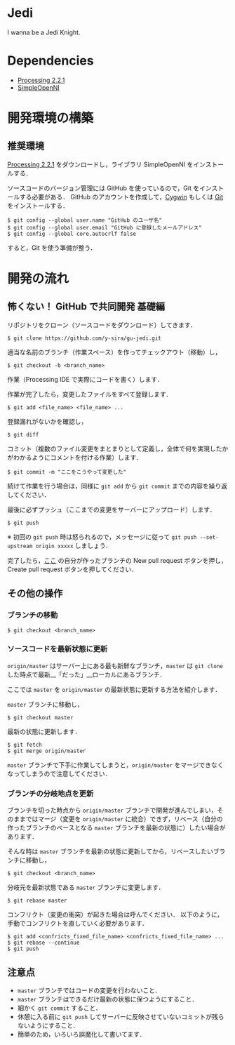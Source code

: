 # Jedi
I wanna be a Jedi Knight.


# Dependencies

- [Processing 2.2.1](https://processing.org/download/?processing)
- [SimpleOpenNI](https://code.google.com/p/simple-openni/)


# 開発環境の構築
## 推奨環境
[Processing 2.2.1](https://processing.org/download/?processing) をダウンロードし，ライブラリ SimpleOpenNI をインストールする．

ソースコードのバージョン管理には GitHub を使っているので，Git をインストールする必要がある．
GitHub のアカウントを作成して，[Cygwin](https://www.cygwin.com/) もしくは [Git](https://git-scm.com/downloads) をインストールする．

```
$ git config --global user.name "GitHub のユーザ名"
$ git config --global user.email "GitHub に登録したメールアドレス"
$ git config --global core.autocrlf false
```

すると，Git を使う準備が整う．


# 開発の流れ
## 怖くない！ GitHub で共同開発 基礎編
リポジトリをクローン（ソースコードをダウンロード）してきます．

```
$ git clone https://github.com/y-sira/gu-jedi.git
```

適当な名前のブランチ（作業スペース）を作ってチェックアウト（移動）し，

```
$ git checkout -b <branch_name>
```

作業（Processing IDE で実際にコードを書く）します．

作業が完了したら，変更したファイルをすべて登録します．

```
$ git add <file_name> <file_name> ...
```

登録漏れがないかを確認し，

```
$ git diff
```

コミット（複数のファイル変更をまとまりとして定義し，全体で何を実現したかがわかるようにコメントを付ける作業）します．

```
$ git commit -m "ここをこうやって変更した"
```

続けて作業を行う場合は，同様に `git add` から `git commit` までの内容を繰り返してください．

最後に必ずプッシュ（ここまでの変更をサーバーにアップロード）します．

```
$ git push
```

※ 初回の `git push` 時は怒られるので，メッセージに従って `git push --set-upstream origin xxxxx` しましょう．

完了したら，[ここ](https://github.com/y-sira/gu-jedi/branches) の自分が作ったブランチの New pull request ボタンを押し，Create pull request ボタンを押してください．


## その他の操作
### ブランチの移動

```
$ git checkout <branch_name>
```


### ソースコードを最新状態に更新
`origin/master` はサーバー上にある最も新鮮なブランチ，`master` は `git clone` した時点で最新__「だった」__ローカルにあるブランチ．

ここでは `master` を `origin/master` の最新状態に更新する方法を紹介します．

`master` ブランチに移動し，

```
$ git checkout master
```

最新の状態に更新します．

```
$ git fetch
$ git merge origin/master
```

`master` ブランチで下手に作業してしまうと，`origin/master` をマージできなくなってしまうので注意してください．


### ブランチの分岐地点を更新
ブランチを切った時点から `origin/master` ブランチで開発が進んでしまい，そのままではマージ（変更を `origin/master` に統合）できず，リベース（自分の作ったブランチのベースとなる `master` ブランチを最新の状態に）したい場合があります．

そんな時は `master` ブランチを最新の状態に更新してから，リベースしたいブランチに移動し，

```
$ git checkout <branch_name>
```

分岐元を最新状態である `master` ブランチに変更します．

```
$ git rebase master
```

コンフリクト（変更の衝突）が起きた場合は呼んでください．
以下のように，手動でコンフリクトを直していく必要があります．

```
$ git add <confricts_fixed_file_name> <confricts_fixed_file_name> ...
$ git rebase --continue
$ git push
```


## 注意点

- `master` ブランチではコードの変更を行わないこと．
- `master` ブランチはできるだけ最新の状態に保つようにすること．
- 細かく `git commit` すること．
- 休憩に入る前に `git push` してサーバーに反映させていないコミットが残らないようにすること．
- 簡単のため，いろいろ誤魔化して書いてます．
